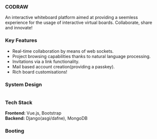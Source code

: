 ### **CODRAW**
An interactive whiteboard platform aimed at providing a seemless experience for the usage of interactive virtual boards. Collaborate, share and innovate!
<img>
<img>
### Key Features
* Real-time collaboration by means of web sockets.
* Project browsing capabilities thanks to natural language processing.
* Invitations via a link functionality.
* Mail based account creation(providing a passkey).
* Rich board customisations!

### System Design
<img>

### Tech Stack
**Frontend:** Vue.js, Bootstrap <br>
**Backend:** Django(asgi/dafne), MongoDB
### Booting